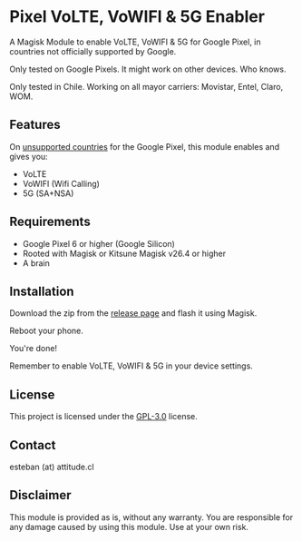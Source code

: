# Pixel VoLTE, VoWIFI & 5G Enabler

A Magisk Module to enable VoLTE, VoWIFI & 5G for Google Pixel, in countries not officially supported by Google.

Only tested on Google Pixels. It might work on other devices. Who knows.

Only tested in Chile. Working on all mayor carriers: Movistar, Entel, Claro, WOM.

## Features

On [unsupported countries](https://pixel.withgoogle.com/5G/) for the Google Pixel, this module enables and gives you:

- VoLTE
- VoWIFI (Wifi Calling)
- 5G (SA+NSA)

## Requirements

- Google Pixel 6 or higher (Google Silicon)
- Rooted with Magisk or Kitsune Magisk v26.4 or higher
- A brain

## Installation

Download the zip from the [release page](https://github.com/TCattd/Pixel-VoLTE-VoWIFI-5G-Enabler/releases) and flash it using Magisk.

Reboot your phone.

You're done!

Remember to enable VoLTE, VoWIFI & 5G in your device settings.

## License
This project is licensed under the [GPL-3.0](https://www.gnu.org/licenses/gpl-3.0.en.html) license.

## Contact

esteban (at) attitude.cl

## Disclaimer

This module is provided as is, without any warranty. You are responsible for any damage caused by using this module. Use at your own risk.
